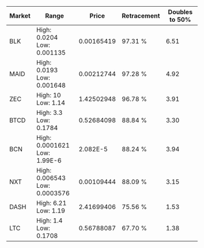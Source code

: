 | Market | Range | Price| Retracement | Doubles to 50% |
| --- | --- | --- | --- | --- |
| BLK | High: 0.0204<br />Low: 0.001135 | 0.00165419 | 97.31 % | 6.51 |
| MAID | High: 0.0193<br />Low: 0.001648 | 0.00212744 | 97.28 % | 4.92 |
| ZEC | High: 10<br />Low: 1.14 | 1.42502948 | 96.78 % | 3.91 |
| BTCD | High: 3.3<br />Low: 0.1784 | 0.52684098 | 88.84 % | 3.30 |
| BCN | High: 0.0001621<br />Low: 1.99E-6 | 2.082E-5 | 88.24 % | 3.94 |
| NXT | High: 0.006543<br />Low: 0.0003576 | 0.00109444 | 88.09 % | 3.15 |
| DASH | High: 6.21<br />Low: 1.19 | 2.41699406 | 75.56 % | 1.53 |
| LTC | High: 1.4<br />Low: 0.1708 | 0.56788087 | 67.70 % | 1.38 |
